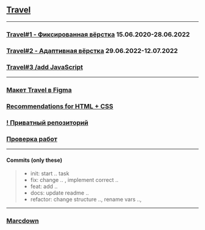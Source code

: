 ## [Travel](https://github.com/rolling-scopes-school/tasks/blob/master/tasks/travel/travel.md)
___
### [Travel#1 - Фиксированная вёрстка](https://github.com/rolling-scopes-school/tasks/blob/master/tasks/travel/travel-part1.md) 15.06.2020-28.06.2022
### [Travel#2 - Адаптивная вёрстка](https://github.com/rolling-scopes-school/tasks/blob/master/tasks/travel/travel-part2.md) 29.06.2022-12.07.2022
### [Travel#3 /add JavaScript](https://github.com/rolling-scopes-school/tasks/blob/master/tasks/travel/travel-part3.md)
___
### [Макет Travel в Figma](https://www.figma.com/file/BhULVGGIachSAjoBazhP9P/Travel?node-id=0%3A1)
### [Recommendations for HTML + CSS](https://github.com/rolling-scopes-school/tasks/blob/master/stage1/modules/clean-code/materials/html-and-css-extended.md)
### [! Приватный репозиторий](https://docs.rs.school/#/private-repository)
### [Проверка работ](https://docs.rs.school/#/pull-request-review-process?id=%D0%A2%D1%80%D0%B5%D0%B1%D0%BE%D0%B2%D0%B0%D0%BD%D0%B8%D1%8F-%D0%BA-pull-request-pr)
___
#### Commits (only **these**)
>- init: start .. task
>- fix: change .. , implement correct ..
>- feat: add ..
>- docs: update readme ..
>- refactor: change structure .., rename vars ..,
___
### [Marcdown](https://gist.github.com/Jekins/2bf2d0638163f1294637#Headers)